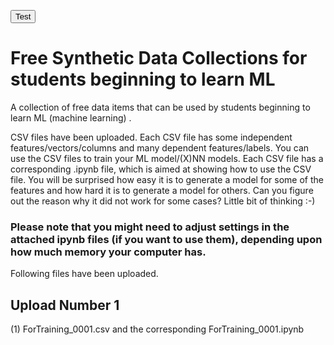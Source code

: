 <button>Test</button>
# Free Synthetic Data Collections for students beginning to learn ML
A collection of free data items that can be used by students beginning to learn ML (machine learning) .

CSV files have been uploaded. Each CSV file has some independent features/vectors/columns and many dependent features/labels. You can use the CSV files to train your ML model/(X)NN models. Each CSV file has a corresponding .ipynb file, which is aimed at showing how to use the CSV file. You will be surprised how easy it is to generate a model for some of the features and how hard it is to generate a model for others. Can you figure out the reason why it did not work for some cases? Little bit of thinking :-)

### Please note that you might need to adjust settings in the attached ipynb files (if you want to use them), depending upon how much memory your computer has.

Following files have been uploaded.

## Upload Number 1
(1) ForTraining_0001.csv and the corresponding ForTraining_0001.ipynb
